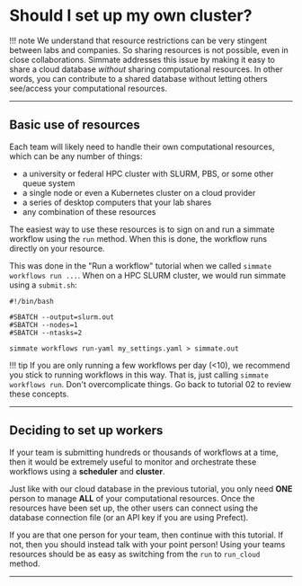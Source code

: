 
# Should I set up my own cluster?

!!! note
    We understand that resource restrictions can be very stingent between labs and companies. So sharing resources is not possible, even in close collaborations. Simmate addresses this issue by making it easy to share a cloud database *without* sharing computational resources. In other words, you can contribute to a shared database without letting others see/access your computational resources.

-------------------------------------------------------------------------------

## Basic use of resources

Each team will likely need to handle their own computational resources, which can be any number of things:

- a university or federal HPC cluster with SLURM, PBS, or some other queue system
- a single node or even a Kubernetes cluster on a cloud provider
- a series of desktop computers that your lab shares
- any combination of these resources

The easiest way to use these resources is to sign on and run a simmate workflow using the `run` method. When this is done, the workflow runs directly on your resource. 

This was done in the "Run a workflow" tutorial when we called `simmate workflows run ...`. When on a HPC SLURM cluster, we would run simmate using a `submit.sh`:

```
#!/bin/bash

#SBATCH --output=slurm.out
#SBATCH --nodes=1
#SBATCH --ntasks=2

simmate workflows run-yaml my_settings.yaml > simmate.out
```

!!! tip 
    If you are only running a few workflows per day (<10), we recommend you stick to running workflows in this way. That is, just calling `simmate workflows run`. Don't overcomplicate things. Go back to tutorial 02 to review these concepts.

-------------------------------------------------------------------------------

## Deciding to set up workers

If your team is submitting hundreds or thousands of workflows at a time, then it would be extremely useful to monitor and orchestrate these workflows using a **scheduler** and **cluster**. 

Just like with our cloud database in the previous tutorial, you only need **ONE** person to manage **ALL** of your computational resources. Once the resources have been set up, the other users can connect using the database connection file (or an API key if you are using Prefect).

If you are that one person for your team, then continue with this tutorial. If not, then you should instead talk with your point person! Using your teams resources should be as easy as switching from the `run` to `run_cloud` method.

-------------------------------------------------------------------------------
